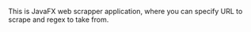 This is JavaFX web scrapper application, where you can specify URL to scrape and regex to take from.

